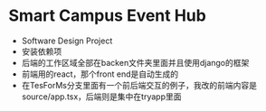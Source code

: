 # Smart Campus Event Hub
 - Software Design Project
 - 安装依赖项
 - 后端的工作区域全部在backen文件夹里面并且使用django的框架
 - 前端用的react，那个front end是自动生成的
 - 在TesForMs分支里面有一个前后端交互的例子，我改的前端内容是source/app.tsx，后端则是集中在tryapp里面
